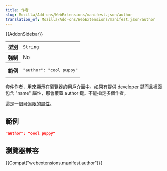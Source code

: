 ```yaml
---
title: 作者
slug: Mozilla/Add-ons/WebExtensions/manifest.json/author
translation_of: Mozilla/Add-ons/WebExtensions/manifest.json/author
---
```

{{AddonSidebar}}

<table class="fullwidth-table standard-table">
  <tbody>
    <tr>
      <th scope="row">型別</th>
      <td><code>String</code></td>
    </tr>
    <tr>
      <th scope="row">強制</th>
      <td>No</td>
    </tr>
    <tr>
      <th scope="row">範例</th>
      <td><pre class="brush: json">"author": "cool puppy"</pre></td>
    </tr>
  </tbody>
</table>

套件作者，用來顯示在瀏覽器的用戶介面中。如果有提供 [developer](/en-US/Add-ons/WebExtensions/manifest.json/developer) 鍵而且裡面包含 "name" 屬性，那會覆蓋 author 鍵。不能指定多個作者。

這是一個[可侷限的屬性](/en-US/Add-ons/WebExtensions/Internationalization#Internationalizing_manifest.json)。

## 範例

```json
"author": "cool puppy"
```

## 瀏覽器兼容

{{Compat("webextensions.manifest.author")}}
